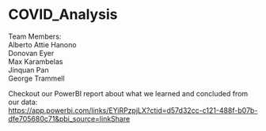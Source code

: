 # COVID_Analysis
Team Members: \
Alberto Attie Hanono \
Donovan Eyer \
Max Karambelas \
Jinquan Pan \
George Trammell 

Checkout our PowerBI report about what we learned and concluded from our data: \
https://app.powerbi.com/links/EYiRPzpjLX?ctid=d57d32cc-c121-488f-b07b-dfe705680c71&pbi_source=linkShare 
